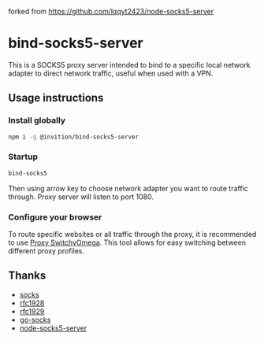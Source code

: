 forked from <https://github.com/lqqyt2423/node-socks5-server>

# bind-socks5-server

This is a SOCKS5 proxy server intended to bind to a specific local network adapter to direct network traffic, useful when used with a VPN.

## Usage instructions

### Install globally

```sh
npm i -g @invition/bind-socks5-server
```

### Startup

```sh
bind-socks5
```

Then using arrow key to choose network adapter you want to route traffic through. Proxy server will listen to port 1080.

### Configure your browser

To route specific websites or all traffic through the proxy, it is recommended to use [Proxy SwitchyOmega](https://chromewebstore.google.com/detail/proxy-switchyomega/padekgcemlokbadohgkifijomclgjgif). This tool allows for easy switching between different proxy profiles.

## Thanks

- [socks](https://zh.wikipedia.org/wiki/SOCKS)
- [rfc1928](https://tools.ietf.org/html/rfc1928)
- [rfc1929](https://tools.ietf.org/html/rfc1929)
- [go-socks](https://github.com/armon/go-socks5)
- [node-socks5-server](https://github.com/lqqyt2423/node-socks5-server)
